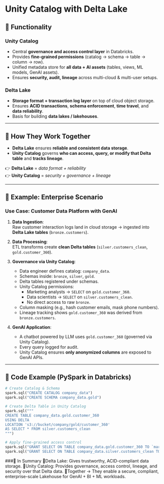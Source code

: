 # Unity Catalog with Delta Lake

## 🔹 Functionality

### **Unity Catalog**
- Central **governance and access control layer** in Databricks.  
- Provides **fine-grained permissions** (catalog → schema → table → column → row).  
- Unified metadata store for **all data + AI assets** (tables, views, ML models, GenAI assets).  
- Ensures **security, audit, lineage** across multi-cloud & multi-user setups.

### **Delta Lake**
- **Storage format + transaction log layer** on top of cloud object storage.  
- Ensures **ACID transactions**, **schema enforcement**, **time travel**, and **data reliability**.  
- Basis for building **data lakes / lakehouses**.

---

## 🔹 How They Work Together
- **Delta Lake** ensures **reliable and consistent data storage**.  
- **Unity Catalog** governs **who can access, query, or modify that Delta table** and **tracks lineage**.  

👉 **Delta Lake** = *data format + reliability*  
👉 **Unity Catalog** = *security + governance + lineage*  

---

## 🔹 Example: Enterprise Scenario

### Use Case: Customer Data Platform with GenAI
1. **Data Ingestion**:  
   Raw customer interaction logs land in cloud storage → ingested into **Delta Lake tables** (`bronze.customers`).

2. **Data Processing**:  
   ETL transforms create **clean Delta tables** (`silver.customers_clean`, `gold.customer_360`).

3. **Governance via Unity Catalog**:  
   - Data engineer defines catalog: `company_data`.  
   - Schemas inside: `bronze`, `silver`, `gold`.  
   - Delta tables registered under schemas.  
   - Unity Catalog permissions:  
     - Marketing analysts → `SELECT` on `gold.customer_360`.  
     - Data scientists → `SELECT` on `silver.customers_clean`.  
     - No direct access to raw `bronze`.  
   - Column masking (e.g., hash customer emails, mask phone numbers).  
   - Lineage tracking shows `gold.customer_360` was derived from `bronze.customers`.  

4. **GenAI Application**:  
   - A chatbot powered by LLM uses `gold.customer_360` (governed via Unity Catalog).  
   - Every query logged for audit.  
   - Unity Catalog ensures **only anonymized columns** are exposed to GenAI APIs.  

---

## 🔹 Code Example (PySpark in Databricks)

```python
# Create Catalog & Schema
spark.sql("CREATE CATALOG company_data")
spark.sql("CREATE SCHEMA company_data.gold")

# Create Delta Table in Unity Catalog
spark.sql("""
CREATE TABLE company_data.gold.customer_360
USING DELTA
LOCATION 's3://bucket/company/gold/customer_360'
AS SELECT * FROM silver.customers_clean
""")

# Apply fine-grained access control
spark.sql("GRANT SELECT ON TABLE company_data.gold.customer_360 TO `marketing_analyst`")
spark.sql("GRANT SELECT ON TABLE company_data.silver.customers_clean TO `data_scientist`")
```
###🔹 In Summary
      🔹Delta Lake: Gives trustworthy, ACID-compliant data storage.
      🔹Unity Catalog: Provides governance, access control, lineage, and security over that Delta data.
      🔹Together → They enable a secure, compliant, enterprise-scale Lakehouse for GenAI + BI + ML workloads.
